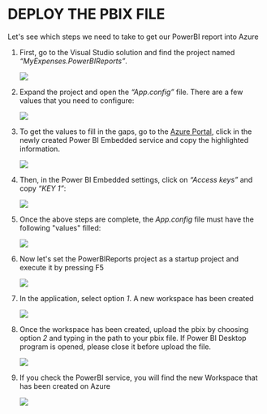 <page title="Deploy the PBIX file"/>

DEPLOY THE PBIX FILE
====

Let's see which steps we need to take to get our PowerBI report into Azure

1. First, go to the Visual Studio solution and find the project named *“MyExpenses.PowerBIReports”*.
 
    ![](img/2.7.png)

2. Expand the project and open the *“App.config”* file. There are a few values that you need to configure:

    ![](img/2.8.png)
 
3. To get the values to fill in the gaps, go to the [Azure Portal](http://portal.azure.com), click in the newly created Power BI Embedded service and copy the highlighted information.

    ![](img/2.9.png)
 
4. Then, in the Power BI Embedded settings, click on *“Access keys”* and copy *“KEY 1”*:

    ![](img/2.10.png)

5. Once the above steps are complete, the *App.config* file must have the following "values" filled:

    ![](img/2.11.png)
 
6. Now let's set the PowerBIReports project as a startup project and execute it by pressing F5

    ![](img/2.12.png)
 
7. In the application, select option *1*. A new workspace has been created

    ![](img/2.13.png)
 
8. Once the workspace has been created, upload the pbix by choosing option *2* and typing in the path to your pbix file. If Power BI Desktop program is opened, please close it before upload the file.

    ![](img/2.14.png)

9. If you check the PowerBI service, you will find the new Workspace that has been created on Azure 

    ![](img/2.15.png)
